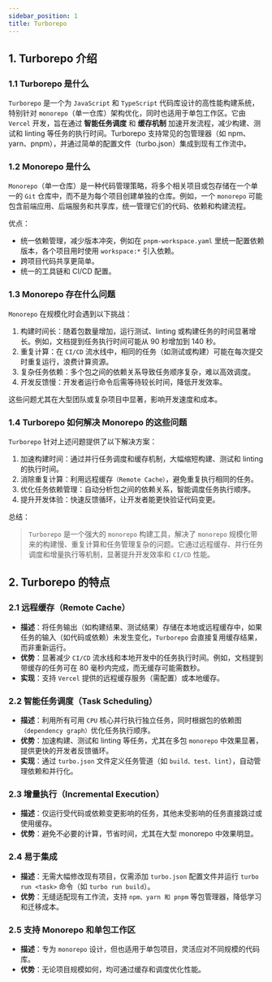 ```yaml
---
sidebar_position: 1
title: Turborepo
---
```



## 1. Turborepo 介绍

### 1.1 Turborepo 是什么

`Turborepo` 是一个为 `JavaScript` 和 `TypeScript` 代码库设计的高性能构建系统，特别针对 `monorepo`（单一仓库）架构优化，同时也适用于单包工作区。它由 `Vercel` 开发，旨在通过 **智能任务调度** 和 **缓存机制** 加速开发流程，减少构建、测试和 linting 等任务的执行时间。Turborepo 支持常见的包管理器（如 npm、yarn、pnpm），并通过简单的配置文件（turbo.json）集成到现有工作流中。

### 1.2 Monorepo 是什么

`Monorepo`（单一仓库）是一种代码管理策略，将多个相关项目或包存储在一个单一的 `Git` 仓库中，而不是为每个项目创建单独的仓库。例如，一个 `monorepo` 可能包含前端应用、后端服务和共享库，统一管理它们的代码、依赖和构建流程。

优点：
* 统一依赖管理，减少版本冲突，例如在 `pnpm-workspace.yaml` 里统一配置依赖版本，各个项目用时使用 `workspace:*` 引入依赖。
* 跨项目代码共享更简单。
* 统一的工具链和 CI/CD 配置。


### 1.3 Monorepo 存在什么问题

`Monorepo` 在规模化时会遇到以下挑战：
1. 构建时间长：随着包数量增加，运行测试、linting 或构建任务的时间显著增长。例如，文档提到任务执行时间可能从 90 秒增加到 140 秒。
2. 重复计算：在 `CI/CD` 流水线中，相同的任务（如测试或构建）可能在每次提交时重复运行，浪费计算资源。
3. 复杂任务依赖：多个包之间的依赖关系导致任务顺序复杂，难以高效调度。
4. 开发反馈慢：开发者运行命令后需等待较长时间，降低开发效率。

这些问题尤其在大型团队或复杂项目中显著，影响开发速度和成本。

### 1.4 Turborepo 如何解决 Monorepo 的这些问题

`Turborepo` 针对上述问题提供了以下解决方案：
1. 加速构建时间：通过并行任务调度和缓存机制，大幅缩短构建、测试和 linting 的执行时间。
2. 消除重复计算：利用远程缓存`（Remote Cache）`，避免重复执行相同的任务。
3. 优化任务依赖管理：自动分析包之间的依赖关系，智能调度任务执行顺序。
4. 提升开发体验：快速反馈循环，让开发者能更快验证代码变更。

总结：  
> `Turborepo` 是一个强大的 `monorepo` 构建工具，解决了 `monorepo` 规模化带来的构建慢、重复计算和任务管理复杂的问题。它通过远程缓存、并行任务调度和增量执行等机制，显著提升开发效率和 `CI/CD` 性能。


## 2. Turborepo 的特点

### 2.1 远程缓存（Remote Cache）
* **描述**：将任务输出（如构建结果、测试结果）存储在本地或远程缓存中，如果任务的输入（如代码或依赖）未发生变化，`Turborepo` 会直接复用缓存结果，而非重新运行。
* **优势**：显著减少 `CI/CD` 流水线和本地开发中的任务执行时间。例如，文档提到带缓存的任务可在 80 毫秒内完成，而无缓存可能需数秒。
* **实现**：支持 `Vercel` 提供的远程缓存服务（需配置）或本地缓存。

### 2.2 智能任务调度（Task Scheduling）
* **描述**：利用所有可用 `CPU` 核心并行执行独立任务，同时根据包的依赖图`（dependency graph）`优化任务执行顺序。
* **优势**：加速构建、测试和 linting 等任务，尤其在多包 `monorepo` 中效果显著，提供更快的开发者反馈循环。
* **实现**：通过 `turbo.json` 文件定义任务管道（如 `build、test、lint`），自动管理依赖和并行化。

### 2.3 增量执行（Incremental Execution）
* **描述**：仅运行受代码或依赖变更影响的任务，其他未受影响的任务直接跳过或使用缓存。
* **优势**：避免不必要的计算，节省时间，尤其在大型 monorepo 中效果明显。

### 2.4 易于集成
* **描述**：无需大幅修改现有项目，仅需添加 `turbo.json` 配置文件并运行 `turbo run <task>` 命令（如 `turbo run build`）。
* **优势**：无缝适配现有工作流，支持 `npm、yarn 和 pnpm` 等包管理器，降低学习和迁移成本。

### 2.5 支持 Monorepo 和单包工作区
* **描述**：专为 `monorepo` 设计，但也适用于单包项目，灵活应对不同规模的代码库。
* **优势**：无论项目规模如何，均可通过缓存和调度优化性能。

